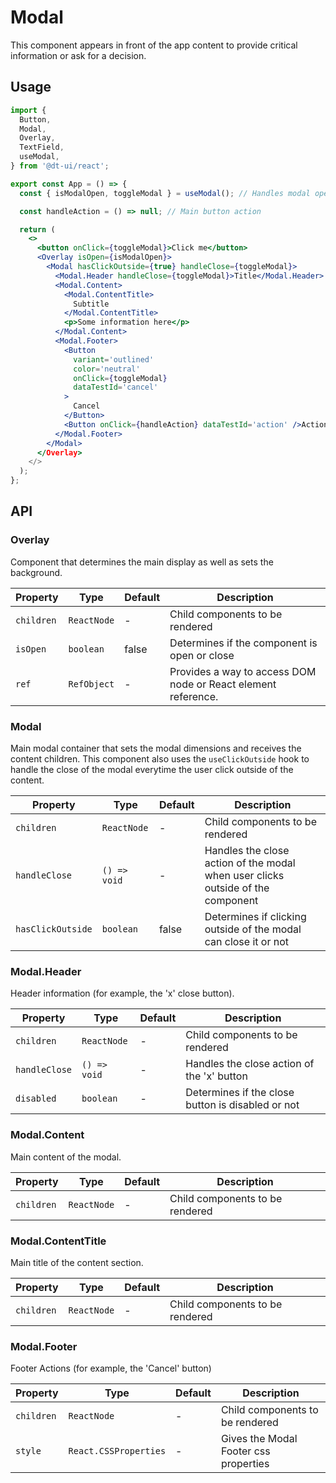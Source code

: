 # Modal

This component appears in front of the app content to provide critical information or ask for a decision.

## Usage

```jsx
import {
  Button,
  Modal,
  Overlay,
  TextField,
  useModal,
} from '@dt-ui/react';

export const App = () => {
  const { isModalOpen, toggleModal } = useModal(); // Handles modal open state

  const handleAction = () => null; // Main button action

  return (
    <>
      <button onClick={toggleModal}>Click me</button>
      <Overlay isOpen={isModalOpen}>
        <Modal hasClickOutside={true} handleClose={toggleModal}>
          <Modal.Header handleClose={toggleModal}>Title</Modal.Header>
          <Modal.Content>
            <Modal.ContentTitle>
              Subtitle
            </Modal.ContentTitle>
            <p>Some information here</p>
          </Modal.Content>
          <Modal.Footer>
            <Button
              variant='outlined'
              color='neutral'
              onClick={toggleModal}
              dataTestId='cancel'
            >
              Cancel
            </Button>
            <Button onClick={handleAction} dataTestId='action' />Action</Button>
          </Modal.Footer>
        </Modal>
      </Overlay>
    </>
  );
};
```

## API

### Overlay

Component that determines the main display as well as sets the background.

| Property   | Type        | Default | Description                                                   |
| ---------- | ----------- | ------- | ------------------------------------------------------------- |
| `children` | `ReactNode` | -       | Child components to be rendered                               |
| `isOpen`   | `boolean`   | false   | Determines if the component is open or close                  |
| `ref`      | `RefObject` | -       | Provides a way to access DOM node or React element reference. |

### Modal

Main modal container that sets the modal dimensions and receives the content children. This component also uses the `useClickOutside` hook to handle the close of the modal everytime the user click outside of the content.

| Property          | Type         | Default | Description                                                                     |
| ----------------- | ------------ | ------- | ------------------------------------------------------------------------------- |
| `children`        | `ReactNode`  | -       | Child components to be rendered                                                 |
| `handleClose`     | `() => void` | -       | Handles the close action of the modal when user clicks outside of the component |
| `hasClickOutside` | `boolean`    | false   | Determines if clicking outside of the modal can close it or not                 |

### Modal.Header

Header information (for example, the 'x' close button).

| Property      | Type         | Default | Description                                       |
| ------------- | ------------ | ------- | ------------------------------------------------- |
| `children`    | `ReactNode`  | -       | Child components to be rendered                   |
| `handleClose` | `() => void` | -       | Handles the close action of the 'x' button        |
| `disabled`    | `boolean`    | -       | Determines if the close button is disabled or not |

### Modal.Content

Main content of the modal.

| Property   | Type        | Default | Description                     |
| ---------- | ----------- | ------- | ------------------------------- |
| `children` | `ReactNode` | -       | Child components to be rendered |

### Modal.ContentTitle

Main title of the content section.

| Property   | Type        | Default | Description                     |
| ---------- | ----------- | ------- | ------------------------------- |
| `children` | `ReactNode` | -       | Child components to be rendered |

### Modal.Footer

Footer Actions (for example, the 'Cancel' button)

| Property   | Type                  | Default | Description                           |
| ---------- | --------------------- | ------- | ------------------------------------- |
| `children` | `ReactNode`           | -       | Child components to be rendered       |
| `style`    | `React.CSSProperties` | -       | Gives the Modal Footer css properties |
